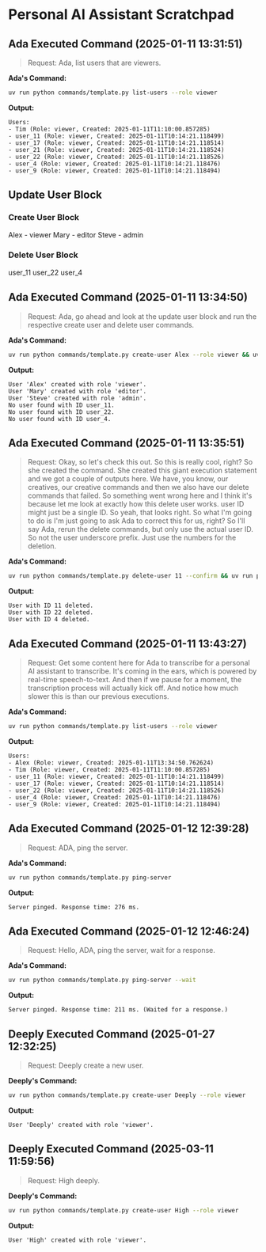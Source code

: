 # Personal AI Assistant Scratchpad

## Ada Executed Command (2025-01-11 13:31:51)

> Request: Ada, list users that are viewers.

**Ada's Command:** 
```bash
uv run python commands/template.py list-users --role viewer
```

**Output:** 
```
Users:
- Tim (Role: viewer, Created: 2025-01-11T11:10:00.857285)
- user_11 (Role: viewer, Created: 2025-01-11T10:14:21.118499)
- user_17 (Role: viewer, Created: 2025-01-11T10:14:21.118514)
- user_21 (Role: viewer, Created: 2025-01-11T10:14:21.118524)
- user_22 (Role: viewer, Created: 2025-01-11T10:14:21.118526)
- user_4 (Role: viewer, Created: 2025-01-11T10:14:21.118476)
- user_9 (Role: viewer, Created: 2025-01-11T10:14:21.118494)

```

## Update User Block

### Create User Block
Alex - viewer
Mary - editor
Steve - admin

### Delete User Block
user_11
user_22
user_4

## Ada Executed Command (2025-01-11 13:34:50)

> Request: Ada, go ahead and look at the update user block and run the respective create user and delete user commands.

**Ada's Command:** 
```bash
uv run python commands/template.py create-user Alex --role viewer && uv run python commands/template.py create-user Mary --role editor && uv run python commands/template.py create-user Steve --role admin && uv run python commands/template.py delete-user user_11 --confirm && uv run python commands/template.py delete-user user_22 --confirm && uv run python commands/template.py delete-user user_4 --confirm
```

**Output:** 
```
User 'Alex' created with role 'viewer'.
User 'Mary' created with role 'editor'.
User 'Steve' created with role 'admin'.
No user found with ID user_11.
No user found with ID user_22.
No user found with ID user_4.
```

## Ada Executed Command (2025-01-11 13:35:51)

> Request: Okay, so let's check this out. So this is really cool, right? So she created the command. She created this giant execution statement and we got a couple of outputs here. We have, you know, our creatives, our creative commands and then we also have our delete commands that failed. So something went wrong here and I think it's because let me look at exactly how this delete user works. user ID might just be a single ID. So yeah, that looks right. So what I'm going to do is I'm just going to ask Ada to correct this for us, right? So I'll say Ada, rerun the delete commands, but only use the actual user ID. So not the user underscore prefix. Just use the numbers for the deletion.

**Ada's Command:** 
```bash
uv run python commands/template.py delete-user 11 --confirm && uv run python commands/template.py delete-user 22 --confirm && uv run python commands/template.py delete-user 4 --confirm
```

**Output:** 
```
User with ID 11 deleted.
User with ID 22 deleted.
User with ID 4 deleted.
```

## Ada Executed Command (2025-01-11 13:43:27)

> Request: Get some content here for Ada to transcribe for a personal AI assistant to transcribe. It's coming in the ears, which is powered by real-time speech-to-text. And then if we pause for a moment, the transcription process will actually kick off. And notice how much slower this is than our previous executions.

**Ada's Command:** 
```bash
uv run python commands/template.py list-users --role viewer
```

**Output:** 
```
Users:
- Alex (Role: viewer, Created: 2025-01-11T13:34:50.762624)
- Tim (Role: viewer, Created: 2025-01-11T11:10:00.857285)
- user_11 (Role: viewer, Created: 2025-01-11T10:14:21.118499)
- user_17 (Role: viewer, Created: 2025-01-11T10:14:21.118514)
- user_22 (Role: viewer, Created: 2025-01-11T10:14:21.118526)
- user_4 (Role: viewer, Created: 2025-01-11T10:14:21.118476)
- user_9 (Role: viewer, Created: 2025-01-11T10:14:21.118494)

```

## Ada Executed Command (2025-01-12 12:39:28)

> Request: ADA, ping the server.

**Ada's Command:** 
```bash
uv run python commands/template.py ping-server
```

**Output:** 
```
Server pinged. Response time: 276 ms.
```

## Ada Executed Command (2025-01-12 12:46:24)

> Request: Hello, ADA, ping the server, wait for a response.

**Ada's Command:** 
```bash
uv run python commands/template.py ping-server --wait
```

**Output:** 
```
Server pinged. Response time: 211 ms. (Waited for a response.)
```

## Deeply Executed Command (2025-01-27 12:32:25)

> Request: Deeply create a new user.

**Deeply's Command:** 
```bash
uv run python commands/template.py create-user Deeply --role viewer
```

**Output:** 
```
User 'Deeply' created with role 'viewer'.
```

## Deeply Executed Command (2025-03-11 11:59:56)

> Request: High deeply.

**Deeply's Command:** 
```bash
uv run python commands/template.py create-user High --role viewer
```

**Output:** 
```
User 'High' created with role 'viewer'.
```